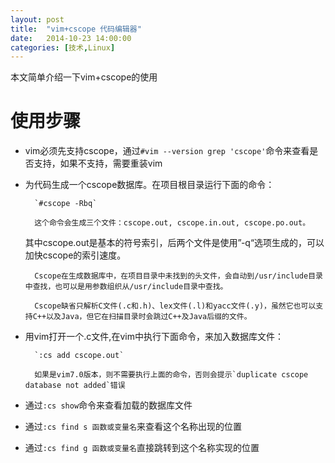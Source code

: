 ```yaml
---
layout: post
title:  "vim+cscope 代码编辑器"
date:   2014-10-23 14:00:00
categories: [技术,Linux]
---
```


本文简单介绍一下vim+cscope的使用

# 使用步骤

* vim必须先支持cscope，通过`#vim --version grep 'cscope'`命令来查看是否支持，如果不支持，需要重装vim

* 为代码生成一个cscope数据库。在项目根目录运行下面的命令： 

        `#cscope -Rbq`
 
        这个命令会生成三个文件：cscope.out, cscope.in.out, cscope.po.out。
     
	其中cscope.out是基本的符号索引，后两个文件是使用”-q“选项生成的，可以加快cscope的索引速度。

        Cscope在生成数据库中，在项目目录中未找到的头文件，会自动到/usr/include目录中查找，也可以是用参数组织从/usr/include目录中查找。

        Cscope缺省只解析C文件(.c和.h)、lex文件(.l)和yacc文件(.y)，虽然它也可以支持C++以及Java，但它在扫描目录时会跳过C++及Java后缀的文件。


* 用vim打开一个.c文件,在vim中执行下面命令，来加入数据库文件：

        `:cs add cscope.out`

        如果是vim7.0版本，则不需要执行上面的命令，否则会提示`duplicate cscope database not added`错误

* 通过`:cs show`命令来查看加载的数据库文件

* 通过`:cs find s 函数或变量名`来查看这个名称出现的位置

* 通过`:cs find g 函数或变量名`直接跳转到这个名称实现的位置
